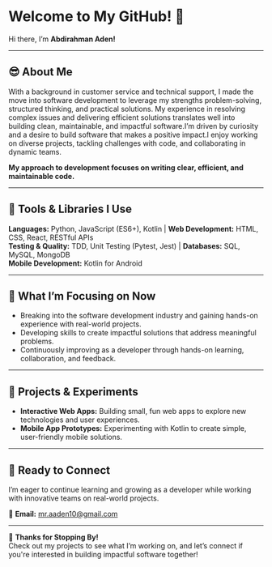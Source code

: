 # Welcome to My GitHub! 👋  
Hi there, I’m **Abdirahman Aden!**  

---  

## 😎 About Me  
With a background in customer service and technical support, I made the move into software development to leverage my strengths 
problem-solving, structured thinking, and practical solutions. My experience in resolving complex issues and delivering efficient solutions translates well into building clean, maintainable, and impactful software.I’m driven by curiosity and a desire to 
build software that makes a positive impact.I enjoy working on diverse projects, tackling challenges with code, and collaborating in dynamic teams.  

**My approach to development focuses on writing clear, efficient, and maintainable code.**  

---  

## 🔧 Tools & Libraries I Use 

**Languages:** Python, JavaScript (ES6+), Kotlin | **Web Development:** HTML, CSS, React, RESTful APIs  
**Testing & Quality:** TDD, Unit Testing (Pytest, Jest)  |   **Databases:** SQL, MySQL, MongoDB  
**Mobile Development:** Kotlin for Android  

---  

## 🎯 What I’m Focusing on Now  
- Breaking into the software development industry and gaining hands-on experience with real-world projects.  
- Developing skills to create impactful solutions that address meaningful problems.  
- Continuously improving as a developer through hands-on learning, collaboration, and feedback.  

---  

## 🌱 Projects & Experiments  
- **Interactive Web Apps:** Building small, fun web apps to explore new technologies and user experiences.  
- **Mobile App Prototypes:** Experimenting with Kotlin to create simple, user-friendly mobile solutions.  

---  

## 🤝 Ready to Connect  
I’m eager to continue learning and growing as a developer while working with innovative teams on real-world projects.  

📧 **Email:** [mr.aaden10@gmail.com](mailto:mr.aaden10@gmail.com)  

---  

🚀 **Thanks for Stopping By!**  
Check out my projects to see what I’m working on, and let’s connect if you're interested in building impactful software together!  
  
